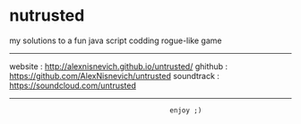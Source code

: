 nutrusted
=========

my solutions to a fun java script codding rogue-like game

---------

  website    : http://alexnisnevich.github.io/untrusted/
  ghithub    : https://github.com/AlexNisnevich/untrusted
  soundtrack : https://soundcloud.com/untrusted
  
---------
                                            enjoy ;)
